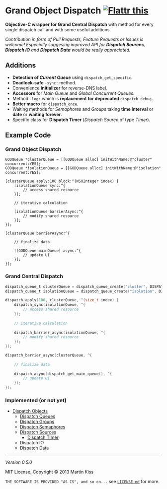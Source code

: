 # Grand Object Dispatch <a href="https://flattr.com/submit/auto?user_id=Tricertops&url=https%3A%2F%2Fgithub.com%2FiMartinKiss%2FGrand-Object-Dispatch" target="_blank"><img src="https://api.flattr.com/button/flattr-badge-large.png" alt="Flattr this" title="Flattr this" border="0"></a>

**Objective-C wrapper for Grand Central Dispatch** with method for every single dispatch call and with some useful additions.

_Contribution in form of Pull Requests, Feature Requests or Issues is welcome! Especially suggesing improved API for **Dispatch Sources**, **Dispatch IO** and **Dispatch Data** would be really appreciated._


## Additions

  - **Detection of _Current Queue_** using `dispatch_get_specific`.
  - **Deadlock-safe** `-sync:` method.
  - Convenience **initializer** for reverse-DNS label.
  - **Accessors** for _Main Queue_ and _Global Concurrent Queues_.
  - Method `-log:` which is **replacement for deprecated** `dispatch_debug`.
  - **Better macro** for `dispatch_once`.
  - Waiting methods for _Semaphores_ and _Groups_ taking **time interval** or **date** or **waiting forever**.
  - Specific class for **Dispatch Timer** (_Dispatch Source_ of type _Timer_).

## Example Code

### Grand Object Dispatch

```objc
GODQueue *clusterQueue = [[GODQueue alloc] initWithName:@"cluster" concurrent:YES];
GODQueue *isolationQueue = [[GODQueue alloc] initWithName:@"isolation" concurrent:YES];

[clusterQueue apply:100 block:^(NSUInteger index) {
    [isolationQueue sync:^{
        // access shared resource
    }];
    
    // iterative calculation
    
    [isolationQueue barrierAsync:^{
        // modify shared resource
    }];
}];

[clusterQueue barrierAsync:^{
    
    // finalize data
    
    [[GODQueue mainQueue] async:^{
        // update UI
    }];
}];
```

### Grand Central Dispatch

```c
dispatch_queue_t clusterQueue = dispatch_queue_create("cluster", DISPATCH_QUEUE_CONCURRENT);
dispatch_queue_t isolationQueue = dispatch_queue_create("isolation", DISPATCH_QUEUE_CONCURRENT);

dispatch_apply(100, clusterQueue, ^(size_t index) {
    dispatch_sync(isolationQueue, ^{
        // access shared resource
    });
    
    // iterative calculation
    
    dispatch_barrier_async(isolationQueue, ^{
        // modify shared resource
    });
});

dispatch_barrier_async(clusterQueue, ^{
    
    // finalize data
    
    dispatch_async(dispatch_get_main_queue(), ^{
        // update UI
    });
});
```

### Implemented (or not yet)

  - [Dispatch Objects][0]
      - [Dispatch Queues][1]
      - [Dispatch Groups][2]
      - [Dispatch Semaphores][3]
      - [Dispatch Sources][4]
        - [Dispatch Timer][5]
      - Dispatch IO
      - Dispatch Data


---
_Version 0.5.0_

MIT License, Copyright © 2013 Martin Kiss

`THE SOFTWARE IS PROVIDED "AS IS", and so on...` see [`LICENSE.md`][7] for more.

[0]: Sources/GODObject.h
[1]: Sources/GODQueue.h
[2]: Sources/GODGroup.h
[3]: Sources/GODSemaphore.h
[4]: Sources/GODSource.h
[5]: Sources/GODTimer.h
[7]: LICENSE.md

